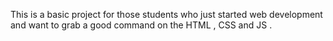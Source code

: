 This is a basic project for those students who just started web development and want to grab a good command on the HTML , CSS and JS .
